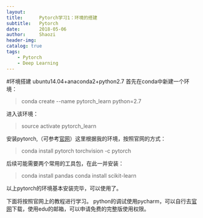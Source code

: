 ```yaml
---
layout:     
title:      Pytorch学习1：环境的搭建
subtitle:   Pytorch
date:       2018-05-06
author:     Shaozi
header-img: 
catalog: true
tags:
    - Pytorch
    - Deep Learning
---
```


#环境搭建
ubuntu14.04+anaconda2+python2.7
首先在conda中新建一个环境：
> conda create --name pytorch_learn python=2.7
 
进入该环境：
>source activate pytorch_learn

安装pytorch,（可参考[官网](https://pytorch.org/)）这里根据我的环境，按照官网的方式：
>conda install pytorch torchvision -c pytorch

后续可能需要两个常用的工具包，在此一并安装：
>conda install pandas
conda install scikit-learn

以上pytorch的环境基本安装完毕，可以使用了。

下面将按照官网上的教程进行学习。
python的调试使用pycharm，可以自行去[官网](http://www.jetbrains.com/pycharm/)下载，使用edu的邮箱，可以申请免费的完整版使用权限。

